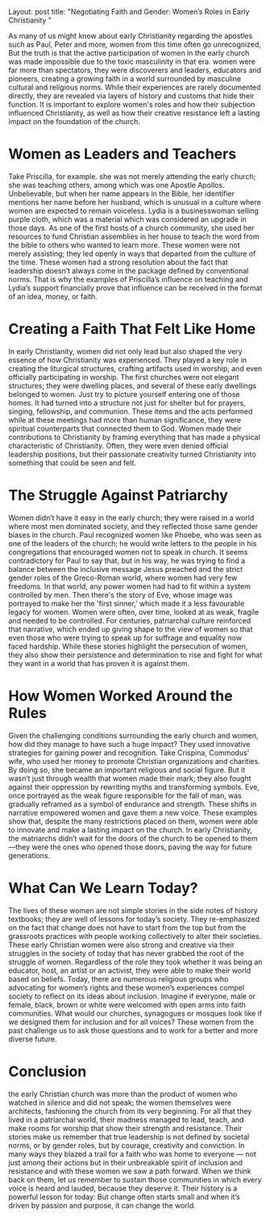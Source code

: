 Layout: post
title: "Negotiating Faith and Gender: Women’s Roles in Early Christianity "

As many of us might know about early Christianity regarding the apostles such as Paul, Peter and more, women from this time often go unrecognized, But the truth is that the active participation of women in the early church was made impossible due to the toxic masculinity in that era.  women were far more than spectators, they were discoverers and leaders, educators and pioneers, creating a growing faith in a world surrounded by masculine cultural and religious norms. While their experiences are rarely documented directly, they are revealed via layers of history and customs that hide their function. It is important to explore women's roles and how their subjection influenced Christianity, as well as how their creative resistance left a lasting impact on the foundation of the church. 

# Women as Leaders and Teachers

Take Priscilla, for example. she was not merely attending the early church; she was teaching others, among which was one Apostle Apollos. Unbelievable, but when her name appears in the Bible, her identifier mentions her name before her husband, which is unusual in a culture where women are expected to remain voiceless.  Lydia is a businesswoman selling purple cloth, which was a material which was considered an upgrade in those days. As one of the first hosts of a church community, she used her resources to fund Christian assemblies in her house to teach the word from the bible to others who wanted to learn more. These women were not merely assisting; they led openly in ways that departed from the culture of the time. These women had a strong resolution about the fact that leadership doesn’t always come in the package defined by conventional norms. That is why the examples of Priscilla’s influence on teaching and Lydia’s support financially prove that influence can be received in the format of an idea, money, or faith.

# Creating a Faith That Felt Like Home

In early Christianity, women did not only lead but also shaped the very essence of how Christianity was experienced. They played a key role in creating the liturgical structures, crafting artifacts used in worship, and even officially participating in worship. The first churches were not elegant structures; they were dwelling places, and several of these early dwellings belonged to women. Just try to picture yourself entering one of those homes. It had turned into a structure not just for shelter but for prayers, singing, fellowship, and communion. These items and the acts performed while at these meetings had more than human significance, they were spiritual counterparts that connected them to God. Women made their contributions to Christianity by framing everything that has made a physical characteristic of Christianity. Often, they were even denied official leadership positions, but their passionate creativity turned Christianity into something that could be seen and felt. 

# The Struggle Against Patriarchy

Women didn’t have it easy in the early church; they were raised in a world where most men dominated society, and they reflected those same gender biases in the church. Paul recognized women like Phoebe, who was seen as one of the leaders of the church; he would write letters to the people in his congregations that encouraged women not to speak in church. It seems contradictory for Paul to say that, but in his way, he was trying to find a balance between the inclusive message Jesus preached and the strict gender roles of the Greco-Roman world, where women had very few freedoms. In that world, any power women had had to fit within a system controlled by men. Then there's the story of Eve, whose image was portrayed to make her the 'first sinner,' which made it a less favourable legacy for women. Women were often, over time, looked at as weak, fragile and needed to be controlled. For centuries, patriarchal culture reinforced that narrative, which ended up giving shape to the view of women so that even those who were trying to speak up for suffrage and equality now faced hardship. While these stories highlight the persecution of women, they also show their persistence and determination to rise and fight for what they want in a world that has proven it is against them. 

# How Women Worked Around the Rules

Given the challenging conditions surrounding the early church and women, how did they manage to have such a huge impact? They used innovative strategies for gaining power and recognition. Take Crispina, Commodus' wife, who used her money to promote Christian organizations and charities. By doing so, she became an important religious and social figure. But it wasn’t just through wealth that women made their mark; they also fought against their oppression by rewriting myths and transforming symbols. Eve, once portrayed as the weak figure responsible for the fall of man, was gradually reframed as a symbol of endurance and strength. These shifts in narrative empowered women and gave them a new voice. These examples show that, despite the many restrictions placed on them, women were able to innovate and make a lasting impact on the church. In early Christianity, the matriarchs didn’t wait for the doors of the church to be opened to them—they were the ones who opened those doors, paving the way for future generations.

# What Can We Learn Today?

The lives of these women are not simple stories in the side notes of history textbooks; they are well of lessons for today’s society. They re-emphasized on the fact that change does not have to start from the top but from the grassroots practices with people working collectively to alter their societies. These early Christian women were also strong and creative via their struggles in the society of today that has never grabbed the root of the struggle of women. Regardless of the role they took whether it was being an educator, host, an artist or an activist, they were able to make their world based on beliefs.
Today, there are numerous religious groups who advocating for women’s rights and these women’s experiences compel society to reflect on its ideas about inclusion. Imagine if everyone, male or female, black, brown or white were welcomed with open arms into faith communities. What would our churches, synagogues or mosques look like if we designed them for inclusion and for all voices? These women from the past challenge us to ask those questions and to work for a better and more diverse future.

# Conclusion

the early Christian church was more than the product of women who watched in silence and did not speak; the women themselves were architects, fashioning the church from its very beginning. For all that they lived in a patriarchal world, their madness managed to lead, teach, and make rooms for worship that show their strength and resistance. Their stories make us remember that true leadership is not defined by societal norms, or by gender roles, but by courage, creativity and conviction. In many ways they blazed a trail for a faith who was home to everyone — not just among their actions but in their unbreakable spirit of inclusion and resistance and with these women we saw a path forward. When we think back on them, let us remember to sustain those communities in which every voice is heard and lauded, because they deserve it. Their history is a powerful lesson for today: But change often starts small and when it’s driven by passion and purpose, it can change the world.

